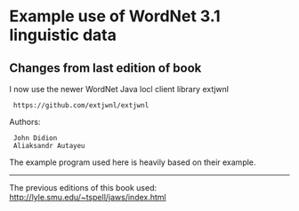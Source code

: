 # Example use of WordNet 3.1 linguistic data

## Changes from last edition of book

I now use the newer WordNet Java locl client library extjwnl

     https://github.com/extjwnl/extjwnl

Authors:

     John Didion
     Aliaksandr Autayeu

The example program used here is heavily based on their example.

----

The previous editions of this book used: http://lyle.smu.edu/~tspell/jaws/index.html

